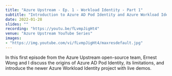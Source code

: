 ```yaml
---
title: "Azure Upstream - Ep. 1 - Workload Identity - Part 1"
subtitle: "Introduction to Azure AD Pod Identity and Azure Workload Identity"
date: 2022-01-28
slides: ""
recording: "https://youtu.be/fLvmpJigHt4"
venue: "Azure Upstream YouTube Series"
images:
- "https://img.youtube.com/vi/fLvmpJigHt4/maxresdefault.jpg"
---
```


In this first episode from the Azure Upstream open-source team, Ernest Wong and I discuss the origins of Azure AD Pod Identity, its limitations, and introduce the newer Azure Workload Identity project with live demos.

